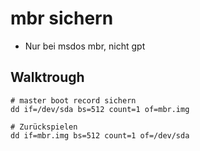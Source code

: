 # mbr sichern 

  * Nur bei msdos mbr, nicht gpt

## Walktrough 

```
# master boot record sichern 
dd if=/dev/sda bs=512 count=1 of=mbr.img

# Zurückspielen
dd if=mbr.img bs=512 count=1 of=/dev/sda
```
